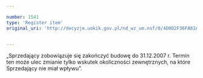 ```yaml
---

number: 1541
type: 'Register item'
original_uri: 'http://decyzje.uokik.gov.pl/nd_wz_um.nsf/0/4D0D2F36FA82A84DC125750F0036F945?OpenDocument'


---
```


„Sprzedający zobowiązuje się zakończyć budowę do 31.12.2007 r. Termin ten może ulec zmianie tylko wskutek okoliczności zewnętrznych, na które Sprzedający nie miał wpływu”.
